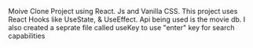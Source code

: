 Moive Clone Project using React. Js and Vanilla CSS. This project uses React Hooks like UseState, & UseEffect. Api being used is the movie db. I also created a seprate file called useKey to use "enter" key for search capabilities 
